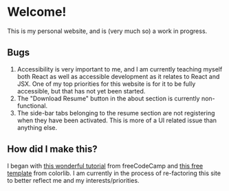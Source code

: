 # Welcome!

This is my personal website, and is (very much so) a work in progress.

## Bugs

1. Accessibility is very important to me, and I am currently teaching myself both React as well as accessible development as it relates to React and JSX. One of my top priorities for this website is for it to be fully accessible, but that has not yet been started.
1. The "Download Resume" button in the about section is currently non-functional.
1. The side-bar tabs belonging to the resume section are not registering when they have been activated. This is more of a UI related issue than anything else.

## How did I make this?

I began with [this wonderful tutorial](https://www.freecodecamp.org/news/portfolio-app-using-react-618814e35843/) from freeCodeCamp and [this free template](https://colorlib.com/wp/template/ronaldo/) from colorlib. I am currently in the process of re-factoring this site to better reflect me and my interests/priorities.
